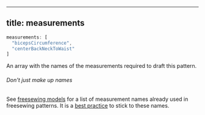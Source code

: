 ***

## title: measurements

```js
measurements: [
  "bicepsCircumference",
  "centerBackNeckToWaist"
]
```

An array with the names of the measurements required to draft this pattern.

<Note>

###### Don't just make up names

See [freesewing models](https://freesewing.dev/reference/packages/models)
for a list of measurement names already used in freesewing patterns.
It is a [best practice](/guides/best-practices/reuse-measurements/) to stick to these names.

</Note>
